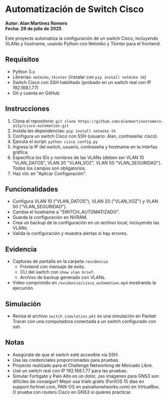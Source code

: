 # Automatización de Switch Cisco

**Autor: Alan Martinez Romero**  
**Fecha: 29 de julio de 2025**

Este proyecto automatiza la configuración de un switch Cisco, incluyendo VLANs y hostname, usando Python con Netmiko y Tkinter para el frontend.

## Requisitos
- Python 3.x
- Librerías: `netmiko`, `tkinter` (instalar con `pip install netmiko tk`)
- Switch Cisco con SSH habilitado (probado en un switch real con IP 192.168.1.77)
- Git y cuenta en GitHub

## Instrucciones
1. Clona el repositorio: `git clone https://github.com/alanmartinezromero-a11y/cisco-automation.git`
2. Instala las dependencias: `pip install netmiko tk`
3. Configura un switch Cisco con SSH (usuario: Alan, contraseña: cisco).
4. Ejecuta el script: `python cisco_config.py`
5. Ingresa la IP del switch, usuario, contraseña y hostname en la interfaz gráfica.
6. Especifica los IDs y nombres de las VLANs (deben ser VLAN 10 "VLAN_DATOS", VLAN 20 "VLAN_VOZ", VLAN 50 "VLAN_SEGURIDAD"). Todos los campos son obligatorios.
7. Haz clic en "Aplicar Configuración".

## Funcionalidades
- Configura VLAN 10 ("VLAN_DATOS"), VLAN 20 ("VLAN_VOZ") y VLAN 50 ("VLAN_SEGURIDAD").
- Cambia el hostname a "SWITCH_AUTOMATIZADO".
- Guarda la configuración en NVRAM.
- Crea un backup de la configuración en un archivo local, incluyendo las VLANs.
- Valida la configuración y muestra alertas si hay errores.

## Evidencia
- Capturas de pantalla en la carpeta `/evidencia`:
  - Frontend con mensaje de éxito.
  - CLI del switch con `show vlan brief`.
  - Archivo de backup generado con VLANs.
- Video comprimido en `/evidencia/cisco_automation.mp4` mostrando la ejecución.

## Simulación
- Revisa el archivo `switch_simulation.pkt` es una simulación en Packet Tracer con una computadora conectada a un switch configurado con ssh.

## Notas
- Asegúrate de que el switch esté accesible vía SSH.
- Usa las credenciales proporcionadas para pruebas.
- Proyecto realizado para el Challenge Networking de Mercado Libre.
- Usé un switch real con IP 192.168.1.77 para las pruebas.
- Simular Fortigate y Palo Alto es un dolor, ¡las imágenes para GNS3 son difíciles de conseguir! Mejor usa trials gratis (FortiOS 15 días en support.fortinet.com, PAN-OS en paloaltonetworks.com) en VirtualBox. O prueba con routers Cisco en GNS3 si quieres practicar.